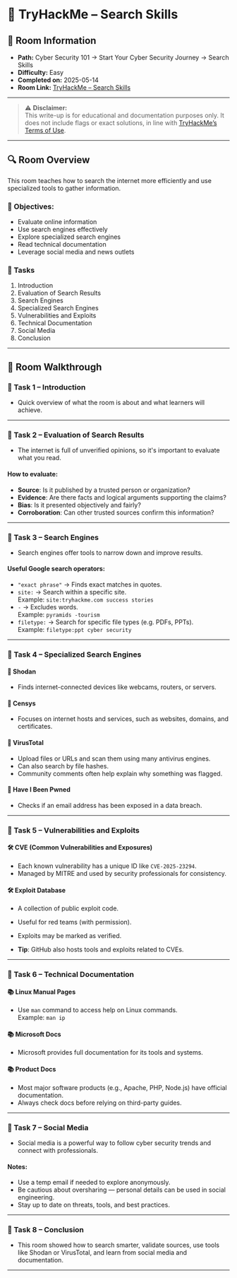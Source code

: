# 🧩 TryHackMe – Search Skills

## 📘 Room Information
- **Path:** Cyber Security 101 → Start Your Cyber Security Journey → Search Skills  
- **Difficulty:** Easy  
- **Completed on:** 2025-05-14  
- **Room Link:** [TryHackMe – Search Skills](https://tryhackme.com/room/searchskills)

---

> ⚠️ **Disclaimer:**  
> This write-up is for educational and documentation purposes only. It does not include flags or exact solutions, in line with [TryHackMe’s Terms of Use](https://tryhackme.com/terms).

---

## 🔍 Room Overview
This room teaches how to search the internet more efficiently and use specialized tools to gather information.

### 🧠 Objectives:
- Evaluate online information
- Use search engines effectively
- Explore specialized search engines
- Read technical documentation
- Leverage social media and news outlets

### 📌 Tasks
1. Introduction  
2. Evaluation of Search Results  
3. Search Engines  
4. Specialized Search Engines  
5. Vulnerabilities and Exploits  
6. Technical Documentation  
7. Social Media  
8. Conclusion

---

## 📂 Room Walkthrough

### 🔹 Task 1 – Introduction
- Quick overview of what the room is about and what learners will achieve.

---

### 🔹 Task 2 – Evaluation of Search Results
- The internet is full of unverified opinions, so it's important to evaluate what you read.

#### How to evaluate:
- **Source**: Is it published by a trusted person or organization?
- **Evidence**: Are there facts and logical arguments supporting the claims?
- **Bias**: Is it presented objectively and fairly?
- **Corroboration**: Can other trusted sources confirm this information?

---

### 🔹 Task 3 – Search Engines
- Search engines offer tools to narrow down and improve results.

#### Useful Google search operators:
- `"exact phrase"` → Finds exact matches in quotes.
- `site:` → Search within a specific site.  
  Example: `site:tryhackme.com success stories`
- `-` → Excludes words.  
  Example: `pyramids -tourism`
- `filetype:` → Search for specific file types (e.g. PDFs, PPTs).  
  Example: `filetype:ppt cyber security`

---

### 🔹 Task 4 – Specialized Search Engines

#### 🔎 Shodan
- Finds internet-connected devices like webcams, routers, or servers.

#### 🔎 Censys
- Focuses on internet hosts and services, such as websites, domains, and certificates.

#### 🔎 VirusTotal
- Upload files or URLs and scan them using many antivirus engines.  
- Can also search by file hashes.  
- Community comments often help explain why something was flagged.

#### 🔎 Have I Been Pwned
- Checks if an email address has been exposed in a data breach.

---

### 🔹 Task 5 – Vulnerabilities and Exploits

#### 🛠️ CVE (Common Vulnerabilities and Exposures)
- Each known vulnerability has a unique ID like `CVE-2025-23294`.
- Managed by MITRE and used by security professionals for consistency.

#### 🛠️ Exploit Database
- A collection of public exploit code.  
- Useful for red teams (with permission).  
- Exploits may be marked as verified.

- **Tip**: GitHub also hosts tools and exploits related to CVEs.

---

### 🔹 Task 6 – Technical Documentation

#### 📚 Linux Manual Pages
- Use `man` command to access help on Linux commands.  
  Example: `man ip`

#### 📚 Microsoft Docs
- Microsoft provides full documentation for its tools and systems.

#### 📚 Product Docs
- Most major software products (e.g., Apache, PHP, Node.js) have official documentation.  
- Always check docs before relying on third-party guides.

---

### 🔹 Task 7 – Social Media
- Social media is a powerful way to follow cyber security trends and connect with professionals.

#### Notes:
- Use a temp email if needed to explore anonymously.
- Be cautious about oversharing — personal details can be used in social engineering.
- Stay up to date on threats, tools, and best practices.

---

### 🔹 Task 8 – Conclusion
- This room showed how to search smarter, validate sources, use tools like Shodan or VirusTotal, and learn from social media and documentation.

---
